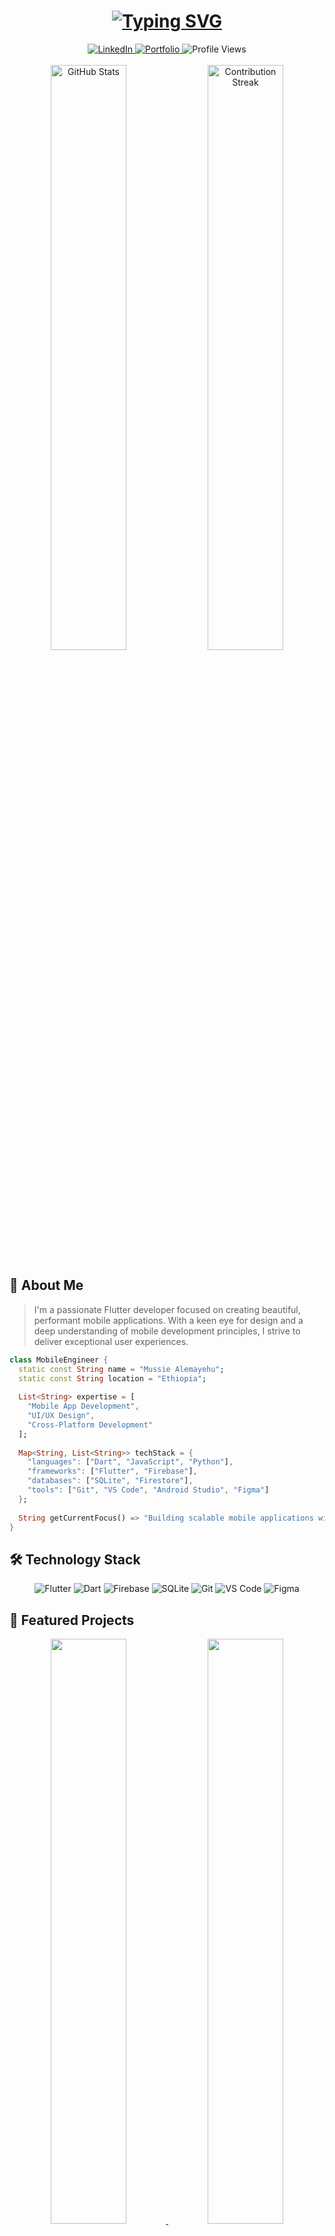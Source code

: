 # <div align="center">[![Typing SVG](https://readme-typing-svg.herokuapp.com?font=Fira+Code&weight=500&size=30&pause=1000&color=6366F1&center=true&vCenter=true&random=false&width=600&height=70&lines=Hi+👋+I'm+Mussie+Alemayehu;Flutter+Developer+%26+UI+Designer)](https://git.io/typing-svg)</div>

<div align="center">
  <a href="https://linkedin.com/in/mussie-alemayehu">
    <img src="https://img.shields.io/badge/LinkedIn-0077B5?style=for-the-badge&logo=linkedin&logoColor=white" alt="LinkedIn"/>
  </a>
  <a href="https://mussie-alemayehu.github.io/profile">
    <img src="https://img.shields.io/badge/Portfolio-255E63?style=for-the-badge&logo=About.me&logoColor=white" alt="Portfolio"/>
  </a>
  <img src="https://komarev.com/ghpvc/?username=mussie-alemayehu&style=for-the-badge&color=6366F1" alt="Profile Views" />
</div>

<br/>

<div align="center">
  <img width="49%" src="https://github-readme-stats.vercel.app/api?username=mussie-alemayehu&show_icons=true&theme=tokyonight&hide_border=true&bg_color=0D1117" alt="GitHub Stats"/>
  <img width="49%" src="https://github-readme-streak-stats.herokuapp.com/?user=mussie-alemayehu&theme=tokyonight&hide_border=true&background=0D1117" alt="Contribution Streak"/>
</div>

## 💫 About Me

> I'm a passionate Flutter developer focused on creating beautiful, performant mobile applications. With a keen eye for design and a deep understanding of mobile development principles, I strive to deliver exceptional user experiences.

```dart
class MobileEngineer {
  static const String name = "Mussie Alemayehu";
  static const String location = "Ethiopia";
  
  List<String> expertise = [
    "Mobile App Development",
    "UI/UX Design",
    "Cross-Platform Development"
  ];
  
  Map<String, List<String>> techStack = {
    "languages": ["Dart", "JavaScript", "Python"],
    "frameworks": ["Flutter", "Firebase"],
    "databases": ["SQLite", "Firestore"],
    "tools": ["Git", "VS Code", "Android Studio", "Figma"]
  };
  
  String getCurrentFocus() => "Building scalable mobile applications with Flutter";
}
```

## 🛠️ Technology Stack

<div align="center">
  
![Flutter](https://img.shields.io/badge/Flutter-02569B?style=for-the-badge&logo=flutter&logoColor=white)
![Dart](https://img.shields.io/badge/Dart-0175C2?style=for-the-badge&logo=dart&logoColor=white)
![Firebase](https://img.shields.io/badge/Firebase-FFCA28?style=for-the-badge&logo=firebase&logoColor=black)
![SQLite](https://img.shields.io/badge/SQLite-07405E?style=for-the-badge&logo=sqlite&logoColor=white)
![Git](https://img.shields.io/badge/Git-F05032?style=for-the-badge&logo=git&logoColor=white)
![VS Code](https://img.shields.io/badge/VS_Code-007ACC?style=for-the-badge&logo=visual-studio-code&logoColor=white)
![Figma](https://img.shields.io/badge/Figma-F24E1E?style=for-the-badge&logo=figma&logoColor=white)

</div>

## 📱 Featured Projects

<div align="center">
  <a href="https://github.com/mussie-alemayehu/shop_app">
    <img src="https://github-readme-stats.vercel.app/api/pin/?username=mussie-alemayehu&repo=shop_app&theme=tokyonight&hide_border=true&bg_color=0D1117" width="49%" />
  </a>
  <a href="https://github.com/mussie-alemayehu/movie_db">
    <img src="https://github-readme-stats.vercel.app/api/pin/?username=mussie-alemayehu&repo=movie_db&theme=tokyonight&hide_border=true&bg_color=0D1117" width="49%" />
  </a>
</div>

## 📊 GitHub Analytics

<div align="center">
  <img src="https://github-readme-activity-graph.vercel.app/graph?username=mussie-alemayehu&custom_title=Contribution%20Graph&theme=tokyo-night&hide_border=true&bg_color=0D1117" width="100%" alt="Activity Graph" />
</div>

<div align="center">
  <img src="https://github-profile-trophy.vercel.app/?username=mussie-alemayehu&theme=tokyonight&no-frame=true&column=7&margin-w=15&margin-h=15&bg_color=0D1117" width="100%" alt="Trophy Stats" />
</div>

## 💻 Coding Metrics

<div align="center">
  <img src="https://github-readme-stats.vercel.app/api/top-langs/?username=mussie-alemayehu&theme=tokyonight&hide_border=true&bg_color=0D1117&layout=compact&langs_count=8" width="49%" alt="Top Languages" />
  <img src="https://github-profile-summary-cards.vercel.app/api/cards/productive-time?username=mussie-alemayehu&theme=tokyonight&utcOffset=3" width="49%" alt="Coding Activity" />
</div>

---

<div align="center">
  <sub>Built with ❤️ using GitHub Markdown and Actions</sub>
</div>
